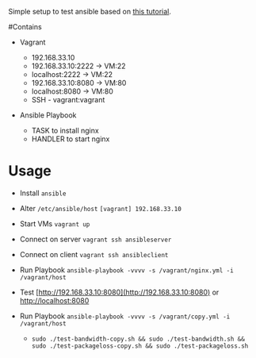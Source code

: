 Simple setup to test ansible based on [this tutorial](https://serversforhackers.com/an-ansible-tutorial).


#Contains
* Vagrant
	* 192.168.33.10
	* 192.168.33.10:2222 → VM:22
	* localhost:2222 → VM:22
	* 192.168.33.10:8080 → VM:80
	* localhost:8080 → VM:80
	* SSH - vagrant:vagrant

* Ansible Playbook
	* TASK to install nginx
	* HANDLER to start nginx

# Usage
* Install `ansible`
* Alter `/etc/ansible/host`
	`[vagrant]
 	192.168.33.10`
 * Start VMs `vagrant up`
 * Connect on server `vagrant ssh ansibleserver`
 * Connect on client `vagrant ssh ansibleclient`
 * Run Playbook `ansible-playbook -vvvv -s /vagrant/nginx.yml -i /vagrant/host`
 * Test [http://192.168.33.10:8080](http://192.168.33.10:8080) or [http://localhost:8080](http://localhost:8080)
  * Run Playbook `ansible-playbook -vvvv -s /vagrant/copy.yml -i /vagrant/host`

	* `sudo ./test-bandwidth-copy.sh && sudo ./test-bandwidth.sh && sudo ./test-packageloss-copy.sh && sudo ./test-packageloss.sh`
